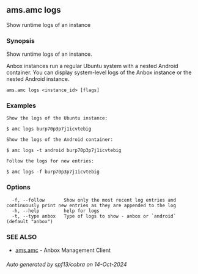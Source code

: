 ## ams.amc logs

Show runtime logs of an instance

### Synopsis

Show runtime logs of an instance.

Anbox instances run a regular Ubuntu system with a nested Android container.
You can display system-level logs of the Anbox instance or the nested Android
instance.

```
ams.amc logs <instance_id> [flags]
```

### Examples

```
Show the logs of the Ubuntu instance:

$ amc logs burp70p3p7j1icvtebig

Show the logs of the Android container:

$ amc logs -t android burp70p3p7j1icvtebig

Follow the logs for new entries:

$ amc logs -f burp70p3p7j1icvtebig

```

### Options

```
  -f, --follow       Show only the most recent log entries and continuously print new entries as they are appended to the log
  -h, --help         help for logs
  -t, --type anbox   Type of logs to show - anbox or `android` (default "anbox")
```

### SEE ALSO

* [ams.amc](ams.amc.md)	 - Anbox Management Client

###### Auto generated by spf13/cobra on 14-Oct-2024
